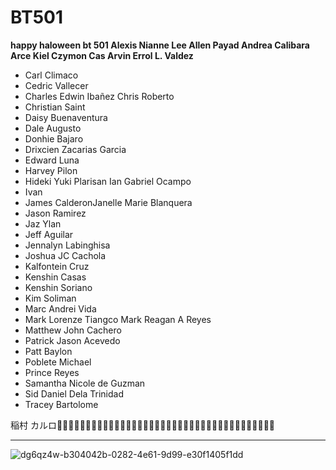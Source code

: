 # BT501

**happy haloween bt 501 Alexis Nianne Lee Allen Payad Andrea Calibara Arce Kiel Czymon Cas Arvin Errol L. Valdez**
- Carl Climaco
- Cedric Vallecer
- Charles Edwin Ibañez Chris Roberto
- Christian Saint
- Daisy Buenaventura
- Dale Augusto
- Donhie Bajaro
- Drixcien Zacarias Garcia
- Edward Luna
- Harvey Pilon
- Hideki Yuki Plarisan Ian Gabriel Ocampo
- Ivan
- James CalderonJanelle Marie Blanquera
- Jason Ramirez
- Jaz Ylan
- Jeff Aguilar
- Jennalyn Labinghisa
- Joshua JC Cachola
- Kalfontein Cruz
- Kenshin Casas
- Kenshin Soriano
- Kim Soliman
- Marc Andrei Vida
- Mark Lorenze Tiangco Mark Reagan A Reyes
- Matthew John Cachero
- Patrick Jason Acevedo
- Patt Baylon
- Poblete Michael
- Prince Reyes
- Samantha Nicole de Guzman
- Sid Daniel Dela Trinidad
- Tracey Bartolome
  
稲村 カルロ👻👻👻👻👻👻👻👻👻👻👻👻👻🍭🍭🍭🍭🍭🍭🍭🍭🍭🍭🍭🍭🍬🍬🍬🍬🍬🍬🍬🍬🍬🍬🍬🍬🍬

----------------------------------------------------

![dg6qz4w-b304042b-0282-4e61-9d99-e30f1405f1dd](https://github.com/user-attachments/assets/6e1b8eb3-8c75-40b7-b254-67de4dbf7db3)
